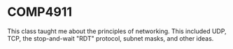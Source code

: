 # COMP4911
This class taught me about the principles of networking. This included UDP, TCP, the stop-and-wait "RDT" protocol, subnet masks, and other ideas.
